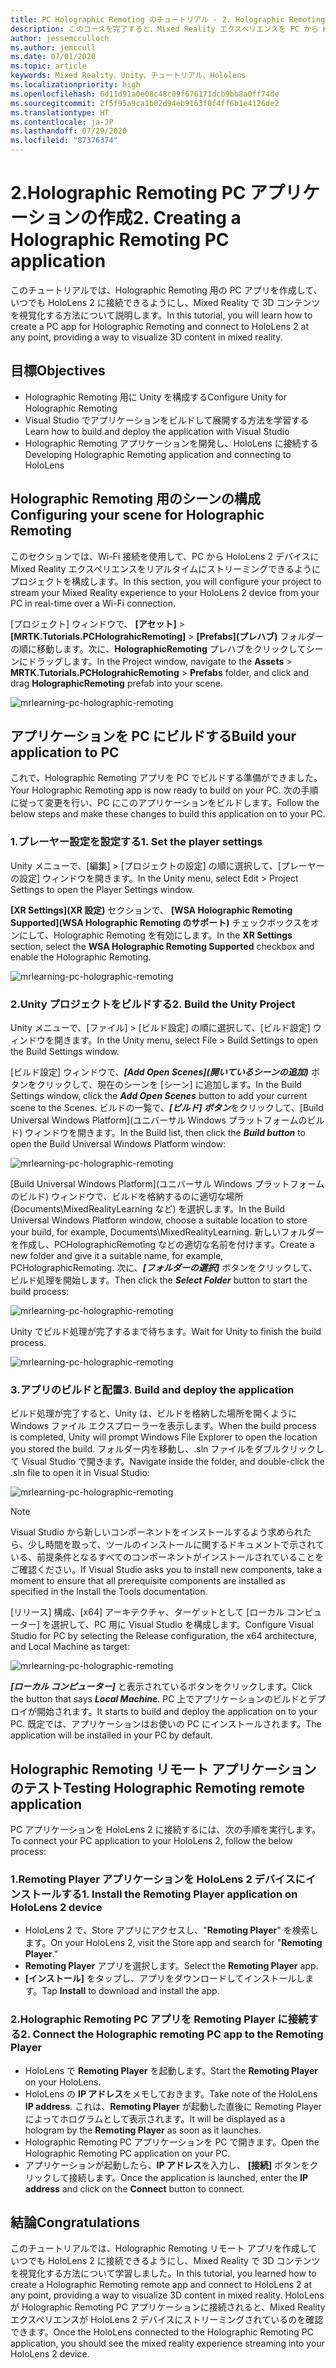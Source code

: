 ```yaml
---
title: PC Holographic Remoting のチュートリアル - 2. Holographic Remoting PC アプリケーションを作成する
description: このコースを完了すると、Mixed Reality エクスペリエンスを PC から HoloLens 2 にリモート処理する方法を学習できます。
author: jessemcculloch
ms.author: jemccull
ms.date: 07/01/2020
ms.topic: article
keywords: Mixed Reality、Unity、チュートリアル、Hololens
ms.localizationpriority: high
ms.openlocfilehash: 6d11d91a0e08c48c09f676171dcb9bb8a0ff74de
ms.sourcegitcommit: 2f5f95a9ca1b02d94eb9163f0f4ff6b1e4126de2
ms.translationtype: HT
ms.contentlocale: ja-JP
ms.lasthandoff: 07/29/2020
ms.locfileid: "87376374"
---
```

# <a name="2-creating-a-holographic-remoting-pc-application"></a><span data-ttu-id="14062-105">2.Holographic Remoting PC アプリケーションの作成</span><span class="sxs-lookup"><span data-stu-id="14062-105">2. Creating a Holographic Remoting PC application</span></span>

<span data-ttu-id="14062-106">このチュートリアルでは、Holographic Remoting 用の PC アプリを作成して、いつでも HoloLens 2 に接続できるようにし、Mixed Reality で 3D コンテンツを視覚化する方法について説明します。</span><span class="sxs-lookup"><span data-stu-id="14062-106">In this tutorial, you will learn how to create a PC app for Holographic Remoting and connect to HoloLens 2 at any point, providing a way to visualize 3D content in mixed reality.</span></span>

## <a name="objectives"></a><span data-ttu-id="14062-107">目標</span><span class="sxs-lookup"><span data-stu-id="14062-107">Objectives</span></span>

* <span data-ttu-id="14062-108">Holographic Remoting 用に Unity を構成する</span><span class="sxs-lookup"><span data-stu-id="14062-108">Configure Unity for Holographic Remoting</span></span>
* <span data-ttu-id="14062-109">Visual Studio でアプリケーションをビルドして展開する方法を学習する</span><span class="sxs-lookup"><span data-stu-id="14062-109">Learn how to build and deploy the application with Visual Studio</span></span>
* <span data-ttu-id="14062-110">Holographic Remoting アプリケーションを開発し、HoloLens に接続する</span><span class="sxs-lookup"><span data-stu-id="14062-110">Developing Holographic Remoting application and connecting to HoloLens</span></span>

## <a name="configuring-your-scene-for-holographic-remoting"></a><span data-ttu-id="14062-111">Holographic Remoting 用のシーンの構成</span><span class="sxs-lookup"><span data-stu-id="14062-111">Configuring your scene for Holographic Remoting</span></span>

<span data-ttu-id="14062-112">このセクションでは、Wi-Fi 接続を使用して、PC から HoloLens 2 デバイスに Mixed Reality エクスペリエンスをリアルタイムにストリーミングできるようにプロジェクトを構成します。</span><span class="sxs-lookup"><span data-stu-id="14062-112">In this section, you will configure your project to stream your Mixed Reality experience to your HoloLens 2 device from your PC in real-time over a Wi-Fi connection.</span></span>

<span data-ttu-id="14062-113">[プロジェクト] ウィンドウで、 **[アセット]**  >  **[MRTK.Tutorials.PCHolograhicRemoting]**  >  **[Prefabs]\(プレハブ\)** フォルダーの順に移動します。次に、**HolographicRemoting** プレハブをクリックしてシーンにドラッグします。</span><span class="sxs-lookup"><span data-stu-id="14062-113">In the Project window, navigate to the **Assets** > **MRTK.Tutorials.PCHolograhicRemoting** > **Prefabs** folder, and click and drag **HolographicRemoting** prefab into your scene.</span></span>

![mrlearning-pc-holographic-remoting](images/mrlearning-pc-holographic-remoting/Tutorial2-Section1-Step1-1.png)

## <a name="build-your-application-to-pc"></a><span data-ttu-id="14062-115">アプリケーションを PC にビルドする</span><span class="sxs-lookup"><span data-stu-id="14062-115">Build your application to PC</span></span>

<span data-ttu-id="14062-116">これで、Holographic Remoting アプリを PC でビルドする準備ができました。</span><span class="sxs-lookup"><span data-stu-id="14062-116">Your Holographic Remoting app is now ready to build on your PC.</span></span> <span data-ttu-id="14062-117">次の手順に従って変更を行い、PC にこのアプリケーションをビルドします。</span><span class="sxs-lookup"><span data-stu-id="14062-117">Follow the below steps and make these changes to build this application on to your PC.</span></span>

### <a name="1-set-the-player-settings"></a><span data-ttu-id="14062-118">1.プレーヤー設定を設定する</span><span class="sxs-lookup"><span data-stu-id="14062-118">1. Set the player settings</span></span>

<span data-ttu-id="14062-119">Unity メニューで、[編集] > [プロジェクトの設定] の順に選択して、[プレーヤーの設定] ウィンドウを開きます。</span><span class="sxs-lookup"><span data-stu-id="14062-119">In the Unity menu, select Edit > Project Settings to open the Player Settings window.</span></span>

<span data-ttu-id="14062-120">**[XR Settings]\(XR 設定\)** セクションで、 **[WSA Holographic Remoting Supported]\(WSA Holographic Remoting のサポート\)** チェックボックスをオンにして、Holographic Remoting を有効にします。</span><span class="sxs-lookup"><span data-stu-id="14062-120">In the **XR Settings** section, select the **WSA Holographic Remoting Supported** checkbox and enable the Holographic Remoting.</span></span>

![mrlearning-pc-holographic-remoting](images/mrlearning-pc-holographic-remoting/Tutorial2-Section2-Step1-1.png)

### <a name="2-build-the-unity-project"></a><span data-ttu-id="14062-122">2.Unity プロジェクトをビルドする</span><span class="sxs-lookup"><span data-stu-id="14062-122">2. Build the Unity Project</span></span>

<span data-ttu-id="14062-123">Unity メニューで、[ファイル] > [ビルド設定] の順に選択して、[ビルド設定] ウィンドウを開きます。</span><span class="sxs-lookup"><span data-stu-id="14062-123">In the Unity menu, select File > Build Settings to open the Build Settings window.</span></span>

<span data-ttu-id="14062-124">[ビルド設定] ウィンドウで、***[Add Open Scenes]\(開いているシーンの追加\)*** ボタンをクリックして、現在のシーンを [シーン] に追加します。</span><span class="sxs-lookup"><span data-stu-id="14062-124">In the Build Settings window, click the ***Add Open Scenes*** button to add your current scene to the Scenes.</span></span> <span data-ttu-id="14062-125">ビルドの一覧で、***[ビルド] ボタン***をクリックして、[Build Universal Windows Platform]\(ユニバーサル Windows プラットフォームのビルド\) ウィンドウを開きます。</span><span class="sxs-lookup"><span data-stu-id="14062-125">In the Build list, then click the ***Build button*** to open the Build Universal Windows Platform window:</span></span>

![mrlearning-pc-holographic-remoting](images/mrlearning-pc-holographic-remoting/Tutorial2-Section2-Step2-1.png)

<span data-ttu-id="14062-127">[Build Universal Windows Platform]\(ユニバーサル Windows プラットフォームのビルド\) ウィンドウで、ビルドを格納するのに適切な場所 (Documents\MixedRealityLearning など) を選択します。</span><span class="sxs-lookup"><span data-stu-id="14062-127">In the Build Universal Windows Platform window, choose a suitable location to store your build, for example, Documents\MixedRealityLearning.</span></span> <span data-ttu-id="14062-128">新しいフォルダーを作成し、PCHolographicRemoting などの適切な名前を付けます。</span><span class="sxs-lookup"><span data-stu-id="14062-128">Create a new folder and give it a suitable name, for example, PCHolographicRemoting.</span></span> <span data-ttu-id="14062-129">次に、***[フォルダーの選択]*** ボタンをクリックして、ビルド処理を開始します。</span><span class="sxs-lookup"><span data-stu-id="14062-129">Then click the ***Select Folder*** button to start the build process:</span></span>

![mrlearning-pc-holographic-remoting](images/mrlearning-pc-holographic-remoting/Tutorial2-Section2-Step2-2.png)

<span data-ttu-id="14062-131">Unity でビルド処理が完了するまで待ちます。</span><span class="sxs-lookup"><span data-stu-id="14062-131">Wait for Unity to finish the build process.</span></span>

![mrlearning-pc-holographic-remoting](images/mrlearning-pc-holographic-remoting/Tutorial2-Section2-Step2-3.png)

### <a name="3-build-and-deploy-the-application"></a><span data-ttu-id="14062-133">3.アプリのビルドと配置</span><span class="sxs-lookup"><span data-stu-id="14062-133">3. Build and deploy the application</span></span>

<span data-ttu-id="14062-134">ビルド処理が完了すると、Unity は、ビルドを格納した場所を開くように Windows ファイル エクスプローラーを表示します。</span><span class="sxs-lookup"><span data-stu-id="14062-134">When the build process is completed, Unity will prompt Windows File Explorer to open the location you stored the build.</span></span> <span data-ttu-id="14062-135">フォルダー内を移動し、.sln ファイルをダブルクリックして Visual Studio で開きます。</span><span class="sxs-lookup"><span data-stu-id="14062-135">Navigate inside the folder, and double-click the .sln file to open it in Visual Studio:</span></span>

![mrlearning-pc-holographic-remoting](images/mrlearning-pc-holographic-remoting/Tutorial2-Section2-Step3-1.png)

> [!NOTE]
> <span data-ttu-id="14062-137">Visual Studio から新しいコンポーネントをインストールするよう求められたら、少し時間を取って、ツールのインストールに関するドキュメントで示されている、前提条件となるすべてのコンポーネントがインストールされていることをご確認ください。</span><span class="sxs-lookup"><span data-stu-id="14062-137">If Visual Studio asks you to install new components, take a moment to ensure that all prerequisite components are installed as specified in the Install the Tools documentation.</span></span>

<span data-ttu-id="14062-138">[リリース] 構成、[x64] アーキテクチャ、ターゲットとして [ローカル コンピューター] を選択して、PC 用に Visual Studio を構成します。</span><span class="sxs-lookup"><span data-stu-id="14062-138">Configure Visual Studio for PC by selecting the Release configuration, the x64 architecture, and Local Machine as target:</span></span>

![mrlearning-pc-holographic-remoting](images/mrlearning-pc-holographic-remoting/Tutorial2-Section2-Step3-2.png)

<span data-ttu-id="14062-140">***[ローカル コンピューター]*** と表示されているボタンをクリックします。</span><span class="sxs-lookup"><span data-stu-id="14062-140">Click the button that says ***Local Machine***.</span></span> <span data-ttu-id="14062-141">PC 上でアプリケーションのビルドとデプロイが開始されます。</span><span class="sxs-lookup"><span data-stu-id="14062-141">It starts to build and deploy the application on to your PC.</span></span> <span data-ttu-id="14062-142">既定では、アプリケーションはお使いの PC にインストールされます。</span><span class="sxs-lookup"><span data-stu-id="14062-142">The application will be installed in your PC by default.</span></span>

## <a name="testing-holographic-remoting-remote-application"></a><span data-ttu-id="14062-143">Holographic Remoting リモート アプリケーションのテスト</span><span class="sxs-lookup"><span data-stu-id="14062-143">Testing Holographic Remoting remote application</span></span>

<span data-ttu-id="14062-144">PC アプリケーションを HoloLens 2 に接続するには、次の手順を実行します。</span><span class="sxs-lookup"><span data-stu-id="14062-144">To connect your PC application to your HoloLens 2, follow the below process:</span></span>

### <a name="1-install-the-remoting-player-application-on-hololens-2-device"></a><span data-ttu-id="14062-145">1.Remoting Player アプリケーションを HoloLens 2 デバイスにインストールする</span><span class="sxs-lookup"><span data-stu-id="14062-145">1. Install the Remoting Player application on HoloLens 2 device</span></span>

* <span data-ttu-id="14062-146">HoloLens 2 で、Store アプリにアクセスし、"**Remoting Player**" を検索します。</span><span class="sxs-lookup"><span data-stu-id="14062-146">On your HoloLens 2, visit the Store app and search for "**Remoting Player**."</span></span>
* <span data-ttu-id="14062-147">**Remoting Player** アプリを選択します。</span><span class="sxs-lookup"><span data-stu-id="14062-147">Select the **Remoting Player** app.</span></span>
* <span data-ttu-id="14062-148">**[インストール]** をタップし、アプリをダウンロードしてインストールします。</span><span class="sxs-lookup"><span data-stu-id="14062-148">Tap **Install** to download and install the app.</span></span>

### <a name="2-connect-the-holographic-remoting-pc-app-to-the-remoting-player"></a><span data-ttu-id="14062-149">2.Holographic Remoting PC アプリを Remoting Player に接続する</span><span class="sxs-lookup"><span data-stu-id="14062-149">2. Connect the Holographic remoting PC app to the Remoting Player</span></span>

* <span data-ttu-id="14062-150">HoloLens で **Remoting Player** を起動します。</span><span class="sxs-lookup"><span data-stu-id="14062-150">Start the **Remoting Player** on your HoloLens.</span></span>
* <span data-ttu-id="14062-151">HoloLens の **IP アドレス**をメモしておきます。</span><span class="sxs-lookup"><span data-stu-id="14062-151">Take note of the HoloLens **IP address**.</span></span> <span data-ttu-id="14062-152">これは、**Remoting Player** が起動した直後に Remoting Player によってホログラムとして表示されます。</span><span class="sxs-lookup"><span data-stu-id="14062-152">It will be displayed as a hologram by the **Remoting Player** as soon as it launches.</span></span>
* <span data-ttu-id="14062-153">Holographic Remoting PC アプリケーションを PC で開きます。</span><span class="sxs-lookup"><span data-stu-id="14062-153">Open the Holographic Remoting PC application on your PC.</span></span>
* <span data-ttu-id="14062-154">アプリケーションが起動したら、**IP アドレス**を入力し、 **[接続]** ボタンをクリックして接続します。</span><span class="sxs-lookup"><span data-stu-id="14062-154">Once the application is launched, enter the **IP address** and click on the **Connect**  button to connect.</span></span>

## <a name="congratulations"></a><span data-ttu-id="14062-155">結論</span><span class="sxs-lookup"><span data-stu-id="14062-155">Congratulations</span></span>

<span data-ttu-id="14062-156">このチュートリアルでは、Holographic Remoting リモート アプリを作成していつでも HoloLens 2 に接続できるようにし、Mixed Reality で 3D コンテンツを視覚化する方法について学習しました。</span><span class="sxs-lookup"><span data-stu-id="14062-156">In this tutorial, you learned how to create a Holographic Remoting remote app and connect to HoloLens 2 at any point, providing a way to visualize 3D content in mixed reality.</span></span> <span data-ttu-id="14062-157">HoloLens が Holographic Remoting PC アプリケーションに接続されると、Mixed Reality エクスペリエンスが HoloLens 2 デバイスにストリーミングされているのを確認できます。</span><span class="sxs-lookup"><span data-stu-id="14062-157">Once the HoloLens connected to the Holographic Remoting PC application, you should see the mixed reality experience streaming into your HoloLens 2 device.</span></span>
